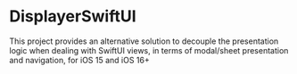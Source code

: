 # DisplayerSwiftUI
This project provides an alternative solution to decouple the presentation logic when dealing with SwiftUI views, in terms of modal/sheet presentation and navigation, for iOS 15 and iOS 16+

